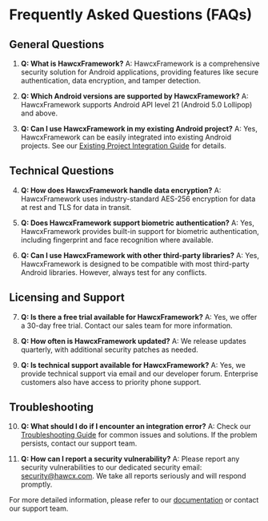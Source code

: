 # Frequently Asked Questions (FAQs)

## General Questions

1. **Q: What is HawcxFramework?**
   A: HawcxFramework is a comprehensive security solution for Android applications, providing features like secure authentication, data encryption, and tamper detection.

2. **Q: Which Android versions are supported by HawcxFramework?**
   A: HawcxFramework supports Android API level 21 (Android 5.0 Lollipop) and above.

3. **Q: Can I use HawcxFramework in my existing Android project?**
   A: Yes, HawcxFramework can be easily integrated into existing Android projects. See our [Existing Project Integration Guide](android/existing-project.md) for details.

## Technical Questions

4. **Q: How does HawcxFramework handle data encryption?**
   A: HawcxFramework uses industry-standard AES-256 encryption for data at rest and TLS for data in transit.

5. **Q: Does HawcxFramework support biometric authentication?**
   A: Yes, HawcxFramework provides built-in support for biometric authentication, including fingerprint and face recognition where available.

6. **Q: Can I use HawcxFramework with other third-party libraries?**
   A: Yes, HawcxFramework is designed to be compatible with most third-party Android libraries. However, always test for any conflicts.

## Licensing and Support

7. **Q: Is there a free trial available for HawcxFramework?**
   A: Yes, we offer a 30-day free trial. Contact our sales team for more information.

8. **Q: How often is HawcxFramework updated?**
   A: We release updates quarterly, with additional security patches as needed.

9. **Q: Is technical support available for HawcxFramework?**
   A: Yes, we provide technical support via email and our developer forum. Enterprise customers also have access to priority phone support.

## Troubleshooting

10. **Q: What should I do if I encounter an integration error?**
    A: Check our [Troubleshooting Guide](troubleshoot.md) for common issues and solutions. If the problem persists, contact our support team.

11. **Q: How can I report a security vulnerability?**
    A: Please report any security vulnerabilities to our dedicated security email: security@hawcx.com. We take all reports seriously and will respond promptly.

For more detailed information, please refer to our [documentation](index.md) or contact our support team.
